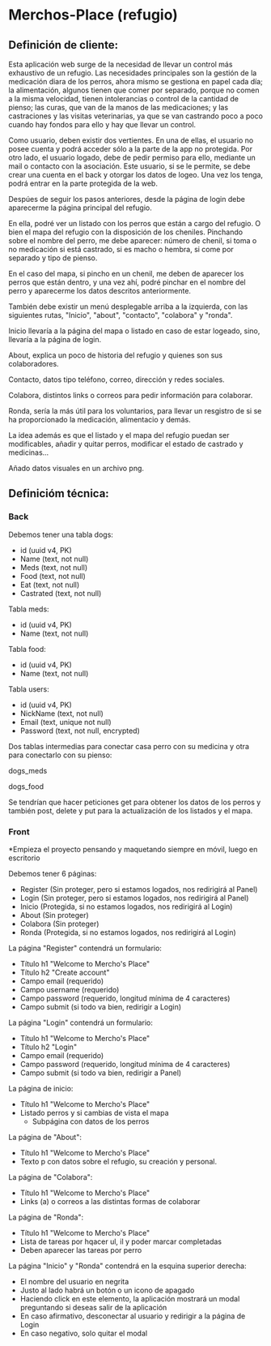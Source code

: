 # Merchos-Place (refugio)

##  Definición de cliente:

Esta aplicación web surge de la necesidad de llevar un control más exhaustivo de un refugio. Las necesidades principales son
la gestión de la medicación diara de los perros, ahora mismo se gestiona en papel cada día; la alimentación, algunos tienen 
que comer por separado, porque no comen a la misma velocidad, tienen intolerancias o control de la cantidad de pienso; las curas,
que van de la manos de las medicaciones; y las castraciones y las visitas veterinarias, ya que se van castrando poco a poco cuando 
hay fondos para ello y hay que llevar un control.

Como usuario, deben existir dos vertientes. En una de ellas, el usuario no posee cuenta y podrá acceder sólo a la parte de la app
no protegida. Por otro lado, el usuario logado, debe de pedir permiso para ello, mediante un mail o contacto con la asociación.
Este usuario, si se le permite, se debe crear una cuenta en el back y otorgar los datos de logeo. Una vez los tenga, podrá entrar
en la parte protegida de la web.

Despúes de seguir los pasos anteriores, desde la página de login debe aparecerme la página principal del refugio.

En ella, podré ver un listado con los perros que están a cargo del refugio. O bien el mapa del refugio con la disposición de 
los cheniles. Pinchando sobre el nombre del perro, me debe aparecer: número de chenil, si toma o no medicación si está castrado,
si es macho o hembra, si come por separado y tipo de pienso.

En el caso del mapa, si pincho en un chenil, me deben de aparecer los perros que están dentro, y una vez ahí, podré pinchar en el
nombre del perro y aparecerme los datos descritos anteriormente.

También debe existir un menú desplegable arriba a la izquierda, con las siguientes rutas, "Inicio", "about", "contacto", "colabora" y "ronda".

Inicio llevaría a la página del mapa o listado en caso de estar logeado, sino, llevaría a la página de login.

About, explica un poco de historia del refugio y quienes son sus colaboradores.

Contacto, datos tipo teléfono, correo, dirección y redes sociales.

Colabora, distintos links o correos para pedir información para colaborar.

Ronda, sería la más útil para los voluntarios, para llevar un resgistro de si se ha proporcionado la medicación, alimentacio y demás.

La idea además es que el listado y el mapa del refugio puedan ser modificables, añadir y quitar perros, modificar el estado de castrado y 
medicinas...

Añado datos visuales en un archivo png.



## Definicióm técnica:


### Back

Debemos tener una tabla dogs:

- id (uuid v4, PK)
- Name (text, not null)
- Meds (text, not null)
- Food (text, not null)
- Eat (text, not null)
- Castrated (text, not null)

Tabla meds:

- id (uuid v4, PK)
- Name (text, not null)

Tabla food:

- id (uuid v4, PK)
- Name (text, not null)

Tabla users:

- id (uuid v4, PK)
- NickName (text, not null)
- Email (text, unique not null)
- Password (text, not null, encrypted)

Dos tablas intermedias para conectar casa perro con su medicina y otra para conectarlo con su pienso:

dogs_meds

dogs_food

Se tendrían que hacer peticiones get para obtener los datos de los perros y también post, delete y put para
la actualización de los listados y el mapa.



### Front

*Empieza el proyecto pensando y maquetando siempre en móvil, luego en escritorio


Debemos tener 6 páginas:
- Register (Sin proteger, pero si estamos logados, nos redirigirá al Panel)
- Login (Sin proteger, pero si estamos logados, nos redirigirá al Panel)
- Inicio (Protegida, si no estamos logados, nos redirigirá al Login)
- About (Sin proteger)
- Colabora (Sin proteger)
- Ronda (Protegida, si no estamos logados, nos redirigirá al Login)

La página "Register" contendrá un formulario:
- Título h1 "Welcome to Mercho's Place"
- Título h2 "Create account"
- Campo email (requerido)
- Campo username (requerido)
- Campo password (requerido, longitud mínima de 4 caracteres)
- Campo submit (si todo va bien, redirigir a Login)

La página "Login" contendrá un formulario:
- Título h1 "Welcome to Mercho's Place"
- Título h2 "Login"
- Campo email (requerido)
- Campo password (requerido, longitud mínima de 4 caracteres)
- Campo submit (si todo va bien, redirigir a Panel)

La página de inicio:
- Título h1 "Welcome to Mercho's Place"
- Listado perros y si cambias de vista el mapa
	- Subpágina con datos de los perros


La página de "About":
- Título h1 "Welcome to Mercho's Place"
- Texto p con datos sobre el refugio, su creación y personal.

La página de "Colabora":
- Título h1 "Welcome to Mercho's Place"
- Links (a) o correos a las distintas formas de colaborar

La página de "Ronda":
- Título h1 "Welcome to Mercho's Place"
- Lista de tareas por hqacer ul, il y poder marcar completadas
- Deben aparecer las tareas por perro

La página "Inicio" y "Ronda" contendrá en la esquina superior derecha:
- El nombre del usuario en negrita
- Justo al lado habrá un botón o un icono de apagado
- Haciendo click en este elemento, la aplicación mostrará un modal preguntando si deseas salir de la aplicación
- En caso afirmativo, desconectar al usuario y redirigir a la página de Login
- En caso negativo, solo quitar el modal

